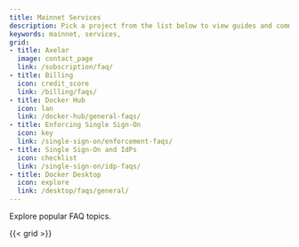 ```yaml
---
title: Mainnet Services
description: Pick a project from the list below to view guides and commands.
keywords: mainnet, services, 
grid:
- title: Axelar
  image: contact_page
  link: /subscription/faq/
- title: Billing
  icon: credit_score
  link: /billing/faqs/
- title: Docker Hub
  icon: lan
  link: /docker-hub/general-faqs/
- title: Enforcing Single Sign-On
  icon: key
  link: /single-sign-on/enforcement-faqs/
- title: Single Sign-On and IdPs
  icon: checklist
  link: /single-sign-on/idp-faqs/
- title: Docker Desktop
  icon: explore
  link: /desktop/faqs/general/
---
```


Explore popular FAQ topics.

{{< grid >}}